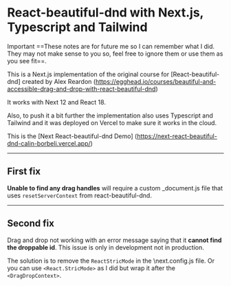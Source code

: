 # React-beautiful-dnd with Next.js, Typescript and Tailwind

Important ==These notes are for future me so I can remember what I did. They may not make sense to you so, feel free to ignore them or use them as you see fit==.

This is a Next.js implementation of the original course for [React-beautiful-dnd] created by Alex Reardon (https://egghead.io/courses/beautiful-and-accessible-drag-and-drop-with-react-beautiful-dnd)

It works with Next 12 and React 18.

Also, to push it a bit further the implementation also uses Typescript and Tailwind and it was deployed on Vercel to make sure it works in the cloud.

This is the [Next React-beautiful-dnd Demo] (https://next-react-beautiful-dnd-calin-borbeli.vercel.app/)

---

## First fix

**Unable to find any drag handles** will require a custom \_document.js file that uses `resetServerContext` from react-beautiful-dnd.

---

## Second fix

Drag and drop not working with an error message saying that it **cannot find the droppable id**. This issue is only in development not in production.

The solution is to remove the `ReactStricMode` in the \next.config.js file. Or you can use `<React.StricMode>` as I did but wrap it after the `<DragDropContext>`.
